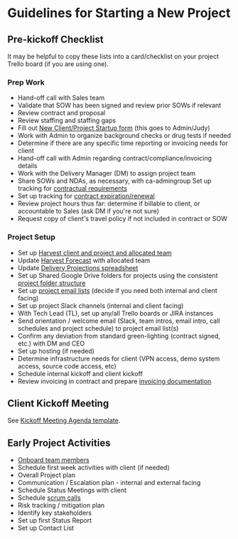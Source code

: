 # Guidelines for Starting a New Project

## Pre-kickoff Checklist

It may be helpful to copy these lists into a card/checklist on your project Trello board (if you are using one).

### Prep Work

*   Hand-off call with Sales team
*   Validate that SOW has been signed and review prior SOWs if relevant
*   Review contract and proposal
*   Review staffing and staffing gaps
*   Fill out [New Client/Project Startup form](https://docs.google.com/a/civicactions.com/forms/d/1UoLOeP0NgsNNDHfRbo50zE2onRuWQ4K-hHB2Q-RFcF8/viewform) (this goes to Admin/Judy)
*   Work with Admin to organize background checks or drug tests if needed
*   Determine if there are any specific time reporting or invoicing needs for client
*   Hand-off call with Admin regarding contract/compliance/invoicing details
*   Work with the Delivery Manager (DM) to assign project team
*   Share SOWs and NDAs, as necessary, with ca-admingroup
    Set up tracking for [contractual requirements](contractual-requirements.md)
*   Set up tracking for [contract expiration/renewal](contract-expiration-tracking.md)
*   Review project hours thus far: determine if billable to client, or accountable to Sales (ask DM if you're not sure)
*   Request copy of client's travel policy if not included in contract or SOW

### Project Setup

*   Set up [Harvest client and project and allocated team](https://civicactions.harvestapp.com/projects?filter=active)
*   Update [Harvest Forecast](https://forecastapp.com/615047/schedule/projects) with allocated team
*   Update [Delivery Projections spreadsheet](https://docs.google.com/spreadsheets/d/1kTZ2isvcaRNfFeipxU6fSx3xqM7a1p3JCzqczIFcklk/edit#gid=0)
*   Set up Shared Google Drive folders for projects using the consistent [project folder structure](project-folder.md)
*   Set up [project email lists](listserv-setup.md) (decide if you need both internal and client facing)
*   Set up project Slack channels (internal and client facing)
*   With Tech Lead (TL), set up any/all Trello boards or JIRA instances
*   Send orientation / welcome email (Slack, team intros, email intro, call schedules and project schedule) to project email list(s)
*   Confirm any deviation from standard green-lighting (contract signed, etc.) with DM and CEO
*   Set up hosting (if needed)
*   Determine infrastructure needs for client (VPN access, demo system access, source code access, etc)
*   Schedule internal kickoff and client kickoff
*   Review invoicing in contract and prepare [invoicing documentation](invoicing.md)

## Client Kickoff Meeting

See [Kickoff Meeting Agenda template](https://docs.google.com/document/d/1pmOruj_1PeSfmJtxzvjDy7KxTTJi0VS8D62WUrWjeSM/edit).

## Early Project Activities

*   [Onboard team members](onboarding-new-project-team-member.md)
*   Schedule first week activities with client (if needed)
*   Overall Project plan
*   Communication / Escalation plan - internal and external facing
*   Schedule Status Meetings with client
*   Schedule [scrum calls](../04-how-we-work/agile-practices/daily-scrum-calls.md)
*   Risk tracking / mitigation plan
*   Identify key stakeholders
*   Set up first Status Report
*   Set up Contact List
